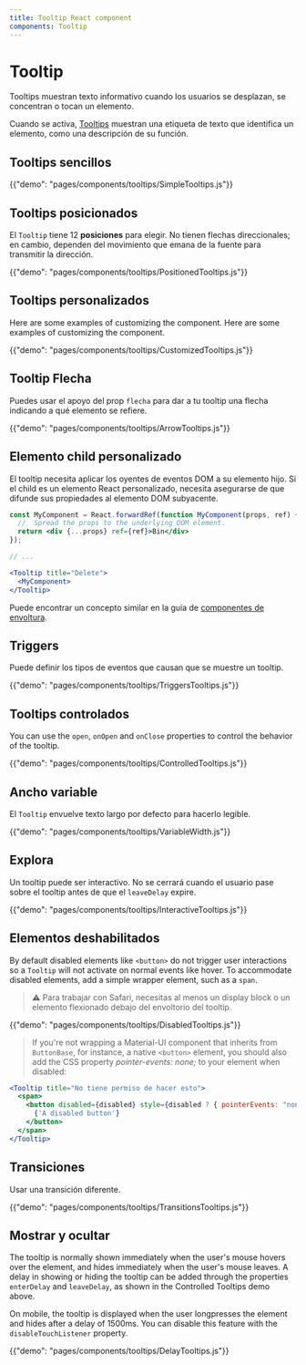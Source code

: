 ```yaml
---
title: Tooltip React component
components: Tooltip
---
```


# Tooltip

<p class="description">Tooltips muestran texto informativo cuando los usuarios se desplazan, se concentran o tocan un elemento.</p>

Cuando se activa, [Tooltips](https://material.io/design/components/tooltips.html) muestran una etiqueta de texto que identifica un elemento, como una descripción de su función.

## Tooltips sencillos

{{"demo": "pages/components/tooltips/SimpleTooltips.js"}}

## Tooltips posicionados

El `Tooltip` tiene 12 **posiciones** para elegir. No tienen flechas direccionales; en cambio, dependen del movimiento que emana de la fuente para transmitir la dirección.

{{"demo": "pages/components/tooltips/PositionedTooltips.js"}}

## Tooltips personalizados

Here are some examples of customizing the component. Here are some examples of customizing the component.

{{"demo": "pages/components/tooltips/CustomizedTooltips.js"}}

## Tooltip Flecha

Puedes usar el apoyo del prop `flecha` para dar a tu tooltip una flecha indicando a qué elemento se refiere.

{{"demo": "pages/components/tooltips/ArrowTooltips.js"}}

## Elemento child personalizado

El tooltip necesita aplicar los oyentes de eventos DOM a su elemento hijo. Si el child es un elemento React personalizado, necesita asegurarse de que difunde sus propiedades al elemento DOM subyacente.

```jsx
const MyComponent = React.forwardRef(function MyComponent(props, ref) {
  //  Spread the props to the underlying DOM element.
  return <div {...props} ref={ref}>Bin</div>
});

// ...

<Tooltip title="Delete">
  <MyComponent>
</Tooltip>
```

Puede encontrar un concepto similar en la guía de [componentes de envoltura](/guides/composition/#wrapping-components).

## Triggers

Puede definir los tipos de eventos que causan que se muestre un tooltip.

{{"demo": "pages/components/tooltips/TriggersTooltips.js"}}

## Tooltips controlados

You can use the `open`, `onOpen` and `onClose` properties to control the behavior of the tooltip.

{{"demo": "pages/components/tooltips/ControlledTooltips.js"}}

## Ancho variable

El `Tooltip` envuelve texto largo por defecto para hacerlo legible.

{{"demo": "pages/components/tooltips/VariableWidth.js"}}

## Explora

Un tooltip puede ser interactivo. No se cerrará cuando el usuario pase sobre el tooltip antes de que el `leaveDelay` expire.

{{"demo": "pages/components/tooltips/InteractiveTooltips.js"}}

## Elementos deshabilitados

By default disabled elements like `<button>` do not trigger user interactions so a `Tooltip` will not activate on normal events like hover. To accommodate disabled elements, add a simple wrapper element, such as a `span`.

> ⚠️ Para trabajar con Safari, necesitas al menos un display block o un elemento flexionado debajo del envoltorio del tooltip.

{{"demo": "pages/components/tooltips/DisabledTooltips.js"}}

> If you're not wrapping a Material-UI component that inherits from `ButtonBase`, for instance, a native `<button>` element, you should also add the CSS property *pointer-events: none;* to your element when disabled:

```jsx
<Tooltip title="No tiene permiso de hacer esto">
  <span>
    <button disabled={disabled} style={disabled ? { pointerEvents: "none" } : {}}>
      {'A disabled button'}
    </button>
  </span>
</Tooltip>
```

## Transiciones

Usar una transición diferente.

{{"demo": "pages/components/tooltips/TransitionsTooltips.js"}}

## Mostrar y ocultar

The tooltip is normally shown immediately when the user's mouse hovers over the element, and hides immediately when the user's mouse leaves. A delay in showing or hiding the tooltip can be added through the properties `enterDelay` and `leaveDelay`, as shown in the Controlled Tooltips demo above.

On mobile, the tooltip is displayed when the user longpresses the element and hides after a delay of 1500ms. You can disable this feature with the `disableTouchListener` property.

{{"demo": "pages/components/tooltips/DelayTooltips.js"}}